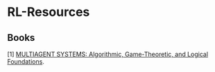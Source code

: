 # RL-Resources

## Books
[1] [MULTIAGENT SYSTEMS: Algorithmic, Game-Theoretic, and Logical Foundations](./Books/Multi-Agent%20Systems.pdf).
